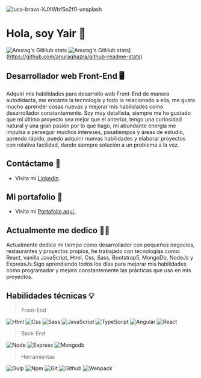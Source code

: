 
![luca-bravo-XJXWbfSo2f0-unsplash](https://user-images.githubusercontent.com/47293400/150095682-3b188492-21f4-482d-be65-8a55ce82ba50.jpg)

# Hola, soy Yair 🌮

![Anurag's GitHub stats](https://github-readme-stats.vercel.app/api/pin?username=LM-Yair&repo=LM-Yair&theme=react)
![Anurag's GitHub stats](https://github-readme-stats.vercel.app/api?username=LM-Yair&count_private=true&show_icons=true&theme=react)](https://github.com/anuraghazra/github-readme-stats)

## Desarrollador web Front-End 🖥️
Adquirí mis habilidades para desarrollo web Front-End de manera autodidacta, me encanta la tecnología y todo lo relacionado a ella, me gusta mucho aprender cosas nuevas y mejorar mis habilidades como desarrollador constantemente.
Soy muy detallista, siempre me ha gustado que mí último proyecto sea mejor que el anterior, tengo una curiosidad natural y una gran pasión por lo que hago, mi abundante energía me impulsa a perseguir muchos intereses, pasatiempos y áreas de estudio, aprendo rápido, puedo adquirir nuevas habilidades y elaborar proyectos con relativa facilidad, dando siempre solución a un problema a la vez.

## Contáctame 🤝
- Visita mi [LinkedIn](https://www.linkedin.com/in/yair-lazaro/).

## Mi portafolio 💼
- Visita mi [ Portafolio aquí ](http://yair-portafolio.herokuapp.com/).

## Actualmente me dedico 👨‍💻

Actualmente dedico mi tiempo como desarrollador con pequeños negocios, restaurantes y proyectos propios, he trabajado con tecnologías como: React, vanilla JavaScript, Html, Css, Sass, Bootstrap5, MongoDb, NodeJs y ExpressJs.Sigo aprendiendo todos los días para mejorar mis habilidades como programador y mejoro constantemente las prácticas que uso en mis proyectos.

## Habilidades técnicas 💡

> Front-End

![Html](https://img.shields.io/badge/html5-%23E34F26.svg?style=for-the-badge&logo=html5&logoColor=white)
![Css](https://img.shields.io/badge/css3-%231572B6.svg?style=for-the-badge&logo=css3&logoColor=white)
![Sass](https://img.shields.io/badge/SASS-hotpink.svg?style=for-the-badge&logo=SASS&logoColor=white)
![JavaScript](https://img.shields.io/badge/javascript-%23323330.svg?style=for-the-badge&logo=javascript&logoColor=%23F7DF1E)
![TypeScript](https://img.shields.io/badge/typescript-%23007ACC.svg?style=for-the-badge&logo=typescript&logoColor=white)
![Angular](https://img.shields.io/badge/angular.js-%23E23237.svg?style=for-the-badge&logo=angularjs&logoColor=white)
![React](https://img.shields.io/badge/react-%2320232a.svg?style=for-the-badge&logo=react&logoColor=%2361DAFB)

> Back-End

![Node](https://img.shields.io/badge/node.js-6DA55F?style=for-the-badge&logo=node.js&logoColor=white)
![Express](https://img.shields.io/badge/express.js-%23404d59.svg?style=for-the-badge&logo=express&logoColor=%2361DAFB)
![Mongodb](https://img.shields.io/badge/MongoDB-%234ea94b.svg?style=for-the-badge&logo=mongodb&logoColor=white)

> Herramientas

![Gulp](https://img.shields.io/badge/GULP-%23CF4647.svg?style=for-the-badge&logo=gulp&logoColor=white)
![Npm](https://img.shields.io/badge/NPM-%23000000.svg?style=for-the-badge&logo=npm&logoColor=white)
![Git](https://img.shields.io/badge/git-%23F05033.svg?style=for-the-badge&logo=git&logoColor=white)
![Github](https://img.shields.io/badge/github-%23121011.svg?style=for-the-badge&logo=github&logoColor=white)
![Webpack](https://img.shields.io/badge/webpack-%238DD6F9.svg?style=for-the-badge&logo=webpack&logoColor=black)
